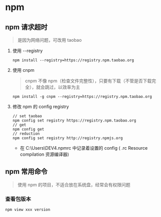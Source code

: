 # npm

## npm 请求超时

> 是因为网络问题，可改用 taobao 

1. 使用 --registry

    ~~~
    npm install --registry=https://registry.npm.taobao.org
    ~~~

2. 使用 cnpm

    > cnpm 不像 npm（检查文件完整性），只要有下载（不管是否下载完全），就会跳过，以效率为主

    ~~~
    npm install -g cnpm --registry=https://registry.npm.taobao.org
    ~~~

3. 修改 npm 的 config registry

    ~~~
    // set taobao
    npm config set registry https://registry.npm.taobao.org
    // get
    npm config get
    // reduction
    npm config set registry http://registry.npmjs.org
    ~~~

    * 在 C:\Users\DEV4\.npmrc 中记录着设置的 config		( .rc  Resource compilation 资源编译器)


## npm 常用命令

> 使用 npm 的项目，不适合放在系统盘，经常会有权限问题

### 查看包版本

~~~
npm view xxx version
~~~
